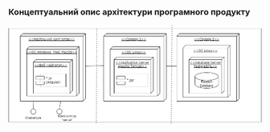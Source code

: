 ### Концептуальний опис архітектури програмного продукту
![image](1-SoftwareRequirements/1.5-SoftwareProjectPlanning/1.5.1-SoftwareArchitectConcept/SoftwareArchitectConcept.drawio.png)
